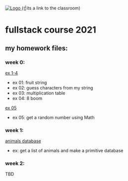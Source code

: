 <a href="https://classroom.google.com/c/NDA4NzY4OTU2Mzkz">
  <img src="https://lh3.googleusercontent.com/-QO_htsTEOuU/YWu9EpBu60I/AAAAAAAAAcM/ye-xNHdbTgAr26SeMuIY6SiBb8mCVV10wCMACGAYYCw/s1280/beta_binyaminTech_logo%2B%25281%2529-page-001%2B%25281%2529.jpg" alt="Logo" >
</a>
(☝️its a link to the classroom)

# fullstack course 2021


## my homework files:
### week 0:

[ex 1-4](week_00/week_00_hw.js)
- ex 01: fruit string
- ex 02: guess characters from my string
- ex 03: multiplication table
- ex 04: 8 boom

[ex 05](week_00/week_00_hw_math.js)
- ex 05: get a random number using Math

### week 1:
[animals database](week_01/animals_db.js)
- ex: get a list of animals and make a primitive database

### week 2:
TBD
